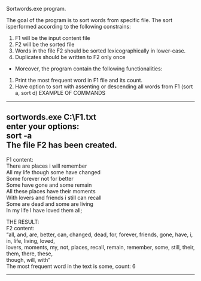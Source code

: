 Sortwords.exe program.

The goal of the program is to sort words from specific file.
The sort isperformed according to the following constrains:
1. F1 will be the input content file
2. F2 will be the sorted file
3. Words in the file F2 should be sorted lexicographically in lower-case.
4. Duplicates should be written to F2 only once
* Moreover, the program contain the following functionalities:
1. Print the most frequent word in F1 file and its count.
2. Have option to sort with assenting or descending all words from F1 (sort a, sort d)
EXAMPLE OF COMMANDS
--------
sortwords.exe C:\F1.txt  
enter your options:  
sort -a  
The file F2 has been created.  
-------
F1 content:  
There are places i will remember  
All my life though some have changed  
Some forever not for better  
Some have gone and some remain  
All these places have their moments  
With lovers and friends i still can recall  
Some are dead and some are living  
In my life I have loved them all; 
  
THE RESULT:  
F2 content:    
“all, and, are, better, can, changed, dead, for, forever, friends, gone, have, i, in, life, living, loved,  
lovers, moments, my, not, places, recall, remain, remember, some, still, their, them, there, these,  
though, will, with”  
The most frequent word in the text is some, count: 6  
*********  

